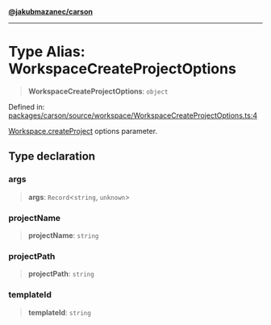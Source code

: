 [**@jakubmazanec/carson**](../README.md)

---

# Type Alias: WorkspaceCreateProjectOptions

> **WorkspaceCreateProjectOptions**: `object`

Defined in:
[packages/carson/source/workspace/WorkspaceCreateProjectOptions.ts:4](https://github.com/jakubmazanec/tools/blob/d8ee2855cc8c253cbcc5c4d49e7356ff8450cbde/packages/carson/source/workspace/WorkspaceCreateProjectOptions.ts#L4)

[Workspace.createProject](../classes/Workspace.md#createproject) options parameter.

## Type declaration

### args

> **args**: `Record`\<`string`, `unknown`\>

### projectName

> **projectName**: `string`

### projectPath

> **projectPath**: `string`

### templateId

> **templateId**: `string`
